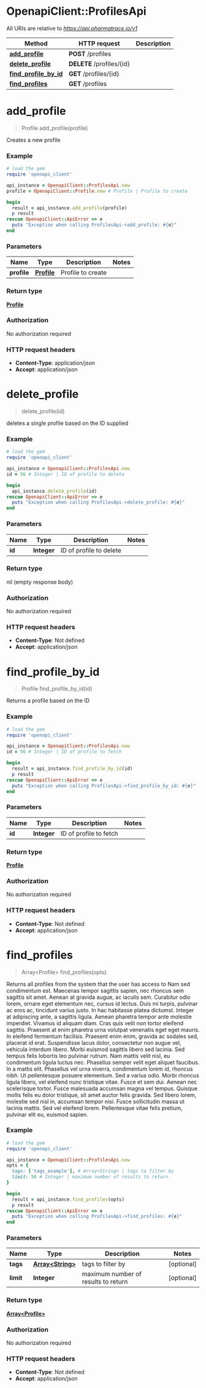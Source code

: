 # OpenapiClient::ProfilesApi

All URIs are relative to *https://api.pharmatrace.io/v1*

Method | HTTP request | Description
------------- | ------------- | -------------
[**add_profile**](ProfilesApi.md#add_profile) | **POST** /profiles | 
[**delete_profile**](ProfilesApi.md#delete_profile) | **DELETE** /profiles/{id} | 
[**find_profile_by_id**](ProfilesApi.md#find_profile_by_id) | **GET** /profiles/{id} | 
[**find_profiles**](ProfilesApi.md#find_profiles) | **GET** /profiles | 


# **add_profile**
> Profile add_profile(profile)



Creates a new profile

### Example
```ruby
# load the gem
require 'openapi_client'

api_instance = OpenapiClient::ProfilesApi.new
profile = OpenapiClient::Profile.new # Profile | Profile to create

begin
  result = api_instance.add_profile(profile)
  p result
rescue OpenapiClient::ApiError => e
  puts "Exception when calling ProfilesApi->add_profile: #{e}"
end
```

### Parameters

Name | Type | Description  | Notes
------------- | ------------- | ------------- | -------------
 **profile** | [**Profile**](Profile.md)| Profile to create | 

### Return type

[**Profile**](Profile.md)

### Authorization

No authorization required

### HTTP request headers

 - **Content-Type**: application/json
 - **Accept**: application/json



# **delete_profile**
> delete_profile(id)



deletes a single profile based on the ID supplied

### Example
```ruby
# load the gem
require 'openapi_client'

api_instance = OpenapiClient::ProfilesApi.new
id = 56 # Integer | ID of profile to delete

begin
  api_instance.delete_profile(id)
rescue OpenapiClient::ApiError => e
  puts "Exception when calling ProfilesApi->delete_profile: #{e}"
end
```

### Parameters

Name | Type | Description  | Notes
------------- | ------------- | ------------- | -------------
 **id** | **Integer**| ID of profile to delete | 

### Return type

nil (empty response body)

### Authorization

No authorization required

### HTTP request headers

 - **Content-Type**: Not defined
 - **Accept**: application/json



# **find_profile_by_id**
> Profile find_profile_by_id(id)



Returns a profile based on the ID

### Example
```ruby
# load the gem
require 'openapi_client'

api_instance = OpenapiClient::ProfilesApi.new
id = 56 # Integer | ID of profile to fetch

begin
  result = api_instance.find_profile_by_id(id)
  p result
rescue OpenapiClient::ApiError => e
  puts "Exception when calling ProfilesApi->find_profile_by_id: #{e}"
end
```

### Parameters

Name | Type | Description  | Notes
------------- | ------------- | ------------- | -------------
 **id** | **Integer**| ID of profile to fetch | 

### Return type

[**Profile**](Profile.md)

### Authorization

No authorization required

### HTTP request headers

 - **Content-Type**: Not defined
 - **Accept**: application/json



# **find_profiles**
> Array&lt;Profile&gt; find_profiles(opts)



Returns all profiles from the system that the user has access to Nam sed condimentum est. Maecenas tempor sagittis sapien, nec rhoncus sem sagittis sit amet. Aenean at gravida augue, ac iaculis sem. Curabitur odio lorem, ornare eget elementum nec, cursus id lectus. Duis mi turpis, pulvinar ac eros ac, tincidunt varius justo. In hac habitasse platea dictumst. Integer at adipiscing ante, a sagittis ligula. Aenean pharetra tempor ante molestie imperdiet. Vivamus id aliquam diam. Cras quis velit non tortor eleifend sagittis. Praesent at enim pharetra urna volutpat venenatis eget eget mauris. In eleifend fermentum facilisis. Praesent enim enim, gravida ac sodales sed, placerat id erat. Suspendisse lacus dolor, consectetur non augue vel, vehicula interdum libero. Morbi euismod sagittis libero sed lacinia.  Sed tempus felis lobortis leo pulvinar rutrum. Nam mattis velit nisl, eu condimentum ligula luctus nec. Phasellus semper velit eget aliquet faucibus. In a mattis elit. Phasellus vel urna viverra, condimentum lorem id, rhoncus nibh. Ut pellentesque posuere elementum. Sed a varius odio. Morbi rhoncus ligula libero, vel eleifend nunc tristique vitae. Fusce et sem dui. Aenean nec scelerisque tortor. Fusce malesuada accumsan magna vel tempus. Quisque mollis felis eu dolor tristique, sit amet auctor felis gravida. Sed libero lorem, molestie sed nisl in, accumsan tempor nisi. Fusce sollicitudin massa ut lacinia mattis. Sed vel eleifend lorem. Pellentesque vitae felis pretium, pulvinar elit eu, euismod sapien. 

### Example
```ruby
# load the gem
require 'openapi_client'

api_instance = OpenapiClient::ProfilesApi.new
opts = {
  tags: ['tags_example'], # Array<String> | tags to filter by
  limit: 56 # Integer | maximum number of results to return
}

begin
  result = api_instance.find_profiles(opts)
  p result
rescue OpenapiClient::ApiError => e
  puts "Exception when calling ProfilesApi->find_profiles: #{e}"
end
```

### Parameters

Name | Type | Description  | Notes
------------- | ------------- | ------------- | -------------
 **tags** | [**Array&lt;String&gt;**](String.md)| tags to filter by | [optional] 
 **limit** | **Integer**| maximum number of results to return | [optional] 

### Return type

[**Array&lt;Profile&gt;**](Profile.md)

### Authorization

No authorization required

### HTTP request headers

 - **Content-Type**: Not defined
 - **Accept**: application/json



